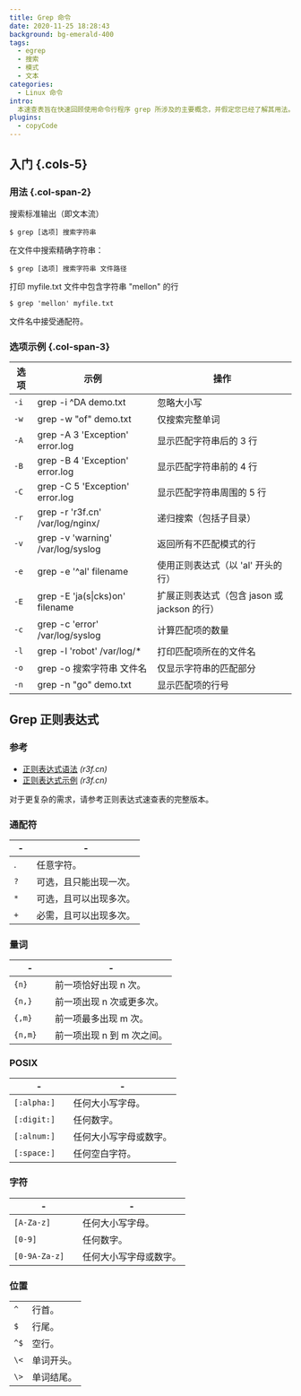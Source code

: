 ```yaml
---
title: Grep 命令
date: 2020-11-25 18:28:43
background: bg-emerald-400
tags:
  - egrep
  - 搜索
  - 模式
  - 文本
categories:
  - Linux 命令
intro:
  本速查表旨在快速回顾使用命令行程序 grep 所涉及的主要概念，并假定您已经了解其用法。
plugins:
  - copyCode
---
```


## 入门 {.cols-5}

### 用法 {.col-span-2}

搜索标准输出（即文本流）

```shell script
$ grep [选项] 搜索字符串
```

在文件中搜索精确字符串：

```shell script
$ grep [选项] 搜索字符串 文件路径
```

打印 myfile.txt 文件中包含字符串 "mellon" 的行

```shell script
$ grep 'mellon' myfile.txt
```

文件名中接受通配符。

### 选项示例 {.col-span-3}

| 选项 | 示例                                      | 操作                                         |
| ---- | ----------------------------------------- | -------------------------------------------- |
| `-i` | grep -i ^DA demo.txt                      | 忽略大小写                                   |
| `-w` | grep -w "of" demo.txt                     | 仅搜索完整单词                               |
| `-A` | grep -A 3 'Exception' error.log           | 显示匹配字符串后的 3 行                      |
| `-B` | grep -B 4 'Exception' error.log           | 显示匹配字符串前的 4 行                      |
| `-C` | grep -C 5 'Exception' error.log           | 显示匹配字符串周围的 5 行                    |
| `-r` | grep -r 'r3f.cn' /var/log/nginx/ | 递归搜索（包括子目录）                       |
| `-v` | grep -v 'warning' /var/log/syslog         | 返回所有不匹配模式的行                       |
| `-e` | grep -e '^al' filename                    | 使用正则表达式（以 'al' 开头的行）           |
| `-E` | grep -E 'ja(s\|cks)on' filename           | 扩展正则表达式（包含 jason 或 jackson 的行） |
| `-c` | grep -c 'error' /var/log/syslog           | 计算匹配项的数量                             |
| `-l` | grep -l 'robot' /var/log/\*               | 打印匹配项所在的文件名                       |
| `-o` | grep -o 搜索字符串 文件名                 | 仅显示字符串的匹配部分                       |
| `-n` | grep -n "go" demo.txt                     | 显示匹配项的行号                             |

## Grep 正则表达式

### 参考

- [正则表达式语法](/regex) _(r3f.cn)_
- [正则表达式示例](/regex#regex-examples) _(r3f.cn)_

对于更复杂的需求，请参考正则表达式速查表的完整版本。

### 通配符

| -    | -                                      |
| ---- | -------------------------------------- |
| .    | 任意字符。                             |
| `?  ` | 可选，且只能出现一次。                 |
| `*  ` | 可选，且可以出现多次。                 |
| `+  ` | 必需，且可以出现多次。                 |

### 量词

| -        | -                                            |
| -------- | -------------------------------------------- |
| `{n}    ` | 前一项恰好出现 n 次。                        |
| `{n,}   ` | 前一项出现 n 次或更多次。                    |
| `{,m}   ` | 前一项最多出现 m 次。                        |
| `{n,m}  ` | 前一项出现 n 到 m 次之间。                   |

### POSIX

| -             | -                                         |
| ------------- | ----------------------------------------- |
| `[:alpha:] `  | 任何大小写字母。                          |
| `[:digit:] `  | 任何数字。                                |
| `[:alnum:] `  | 任何大小写字母或数字。                    |
| `[:space:]  ` | 任何空白字符。                            |

### 字符

| -               | -                                         |
| --------------- | ----------------------------------------- |
| `[A-Z­a-z]    ` | 任何大小写字母。                          |
| `[0-9]        ` | 任何数字。                                |
| `[0-9­A-Z­a-z]` | 任何大小写字母或数字。                    |

### 位置

|      |                    |
| ---- | ------------------ |
| `^ ` | 行首。             |
| `$ ` | 行尾。             |
| `^$` | 空行。             |
| `\<` | 单词开头。         |
| `\>` | 单词结尾。         |

